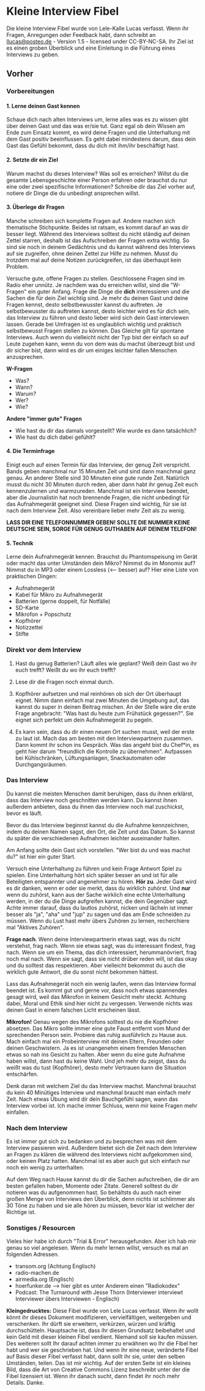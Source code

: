 # Kleine Interview Fibel

Die kleine Interview Fibel wurde von Lele-Kalle Lucas verfasst. Wenn ihr Fragen, Anregungen oder Feedback habt, dann schreibt an llucas@posteo.de  - Version 1.5 - licensed under CC-BY-NC-SA.
Ihr Ziel ist es einen groben Überblick und eine Einleitung in die Führung eines Interviews zu geben.

## Vorher

### Vorbereitungen

#### 1. Lerne deinen Gast kennen

Schaue dich nach alten Interviews um, lerne alles was es zu wissen gibt über deinen Gast und das was er/sie tut. Ganz egal ob dein Wissen am Ende zum Einsatz kommt, es wird deine Fragen und die Unterhaltung mit dem Gast positiv beeinflussen. Es geht dabei mindestens darum, dass dein Gast das Gefühl bekommt, dass du dich mit ihm/ihr beschäftigt hast.

#### 2. Setzte dir ein Ziel

Warum machst du dieses Interview? Was soll es erreichen? Willst du die gesamte Lebensgeschichte einer Person erfahren oder brauchst du nur eine oder zwei spezifische Informationen? Schreibe dir das Ziel vorher auf, notiere dir Dinge die du unbedingt ansprechen willst.

#### 3. Überlege dir Fragen

Manche schreiben sich komplette Fragen auf. Andere machen sich thematische Stichpunkte. Beides ist ratsam, es kommt darauf an was dir besser liegt. Während des Interviews solltest du nicht ständig auf deinen Zettel starren, deshalb ist das Aufschreiben der Fragen extra wichtig. So sind sie noch in deinem Gedächtnis und du kannst während des Interviews auf sie zugreifen, ohne deinen Zettel zur Hilfe zu nehmen. Musst du trotzdem mal auf deine Notizen zurückgreifen, ist das überhaupt kein Problem.

Versuche gute, offene Fragen zu stellen. Geschlossene Fragen sind im Radio eher unnütz. Je nachdem was du erreichen willst, sind die "W-Fragen" ein guter Anfang. Frage die Dinge die **dich** interessieren und die Sachen die für dein Ziel wichtig sind. Je mehr du deinen Gast und deine Fragen kennst, desto selbstbewusster kannst du auftreten. Je selbstbewusster du auftreten kannst, desto leichter wird es für dich sein, das Interview zu führen und desto lieber wird sich dein Gast interviewen lassen. Gerade bei Umfragen ist es unglaublich wichtig und praktisch selbstbewusst Fragen stellen zu können. Das Gleiche gilt für spontane Interviews. Auch wenn du vielleicht nicht der Typ bist der einfach so auf Leute zugehen kann, wenn du von dem was du machst überzeugt bist und dir sicher bist, dann wird es dir um einiges leichter fallen Menschen anzusprechen.

**W-Fragen**

  - Was?
  - Wann?
  - Warum?
  - Wer?
  - Wie?

**Andere "immer gute" Fragen**

  - Wie hast du dir das damals vorgestellt? Wie wurde es dann tatsächlich?
  - Wie hast du dich dabei gefühlt?

#### 4. Die Terminfrage

Einigt euch auf einen Termin für das Interview, der genug Zeit verspricht. Bands geben manchmal nur 15 Minuten Zeit und sind dann manchmal ganz genau. An anderer Stelle sind 30 Minuten eine gute runde Zeit. Natürlich musst du nicht 30 Minuten durch reden, aber dann habt ihr genug Zeit euch kennenzulernen und warmzureden. Manchmal ist ein Interview beendet, aber die Journalistin hat noch brennende Fragen, die nicht unbedingt für das Aufnahmegerät geeignet sind. Diese Fragen sind wichtig, für sie ist nach dem Interview Zeit. Also vereinbare lieber mehr Zeit als zu wenig.

**LASS DIR EINE TELEFONNUMMER GEBEN! SOLLTE DIE NUMMER KEINE DEUTSCHE SEIN, SORGE FÜR GENUG GUTHABEN AUF DEINEM TELEFON!**

#### 5. Technik

Lerne dein Aufnahmegerät kennen. Brauchst du Phantomspeisung im Gerät oder macht das unter Umständen dein Mikro? Nimmst du im Monomix auf? Nimmst du in MP3 oder einem Lossless (<-- besser) auf?
Hier eine Liste von praktischen Dingen:
 - Aufnahmegerät
 - Kabel für Mikro zu Aufnahmegerät
 - Batterien (gerne doppelt, für Notfälle)
 - SD-Karte
 - Mikrofon + Popschutz
 - Kopfhörer
 - Notizzettel
 - Stifte

### Direkt vor dem Interview

1. Hast du genug Batterien? Läuft alles wie geplant? Weiß dein Gast wo ihr euch trefft? Weißt du wo ihr euch trefft?

2. Lese dir die Fragen noch einmal durch.

3. Kopfhörer aufsetzen und mal reinhören ob sich der Ort überhaupt eignet. Nimm dann einfach mal zwei Minuten die Umgebung auf, das kannst du super in deinen Beitrag mischen. An der Stelle wäre die erste Frage angebracht: "Was hast du heute zum Frühstück gegessen?". Sie eignet sich perfekt um dein Aufnahmegerät zu pegeln.

4. Es kann sein, dass du dir einen neuen Ort suchen musst, weil der erste zu laut ist. Mach das am besten mit den Interviewpartnern zusammen. Dann kommt ihr schon ins Gespräch. Was das angeht bist du Chef*in, es geht hier darum "freundlich die Kontrolle zu übernehmen". Aufpassen bei Kühlschränken, Lüftungsanlagen, Snackautomaten oder Durchgangsräumen.

### Das Interview

Du kannst die meisten Menschen damit beruhigen, dass du ihnen erklärst, dass das Interview noch geschnitten werden kann. Du kannst ihnen außerdem anbieten, dass du ihnen das Interview noch mal zuschickst, bevor es läuft.

Bevor du das Interview beginnst kannst du die Aufnahme kennzeichnen, indem du deinen Namen sagst, den Ort, die Zeit und das Datum. So kannst du später die verschiedenen Aufnahmen leichter auseinander halten.

Am Anfang sollte dein Gast sich vorstellen. "Wer bist du und was machst du?" ist hier ein guter Start.

Versuch eine Unterhaltung zu führen und kein Frage Antwort Spiel zu spielen. Eine Unterhaltung hört sich später besser an und ist für alle Beteiligten entspannter und angenehmer zu hören. **Hör zu**. Jeder Gast wird es dir danken, wenn er oder sie merkt, dass du wirklich zuhörst. Und **nur** wenn du zuhörst, kann aus der Sache wirklich eine echte Unterhaltung werden, in der du die Dinge aufgreifen kannst, die dein Gegenüber sagt. Achte immer darauf, dass du lautlos zuhörst, nicken und lächeln ist immer besser als "ja", "aha" und "jup" zu sagen und das am Ende schneiden zu müssen. Wenn du Lust hast mehr übers Zuhören zu lernen, recherchiere mal "Aktives Zuhören".

**Frage nach**. Wenn deine Interviewpartnerin etwas sagt, was du nicht verstehst, frag nach. Wenn sie etwas sagt, was du interessant findest, frag nach. Wenn sie um ein Thema, das dich interessiert, herummanövriert, frag noch mal nach. Wenn sie sagt, dass sie nicht drüber reden will, ist das okay und du solltest das respektieren. Aber vielleicht bekommst du auch die wirklich gute Antwort, die du sonst nicht bekommen hättest.

Lass das Aufnahmegerät noch ein wenig laufen, wenn das Interview formal beendet ist. Es kommt gut und gerne vor, dass noch etwas spannendes gesagt wird, weil das Mikrofon in keinem Gesicht mehr steckt. Achtung dabei, Moral und Ethik sind hier nicht zu vergessen. Verwende nichts was deinen Gast in einem falschen Licht erscheinen lässt.

**Mikrofon!** Genau wegen des Mikrofons solltest du nie die Kopfhörer absetzen. Das Mikro sollte immer eine gute Faust entfernt vom Mund der sprechenden Person sein. Probiere das ruhig ausführlich zu Hause aus. Mach einfach mal ein Probeinterview mit deinen Eltern, Freunden oder deinen Geschwistern. Ja es ist unangenehm einem fremden Menschen etwas so nah ins Gesicht zu halten. Aber wenn du eine gute Aufnahme haben willst, dann hast du keine Wahl. Und jeh mehr du zeigst, dass du weißt was du tust (Kopfhörer), desto mehr Vertrauen kann die Situation entschärfen.

Denk daran mit welchem Ziel du das Interview machst. Manchmal brauchst du kein 40 Minütiges Interview und manchmal braucht man einfach mehr Zeit. Nach etwas Übung wird dir dein Bauchgefühl sagen, wann das Interview vorbei ist. Ich mache immer Schluss, wenn mir keine Fragen mehr einfallen.

### Nach dem Interview

Es ist immer gut sich zu bedanken und zu besprechen was mit dem Interview passieren wird. Außerdem bietet sich die Zeit nach dem Interview an Fragen zu klären die während des Interviews nicht aufgekommen sind, oder keinen Platz hatten. Manchmal ist es aber auch gut sich einfach nur noch ein wenig zu unterhalten.

Auf dem Weg nach Hause kannst du dir die Sachen aufschreiben, die dir am besten gefallen haben, Momente oder Zitate. Generell solltest du dir notieren was du aufgenommen hast. So behältsts du auch nach einer großen Menge von Interviews den Überblick, denn nichts ist schlimmer als 30 Töne zu haben und sie alle hören zu müssen, bevor klar ist welcher der Richtige ist.

### Sonstiges / Resourcen

Vieles hier habe ich durch "Trial & Error" herausgefunden. Aber ich hab mir genau so viel angelesen. Wenn du mehr lernen willst, versuch es mal an folgenden Adressen.

  - transom.org (Achtung Englisch)
  - radio-machen.de
  -	airmedia.org (Englisch)
  - hoerfunker.de --> hier gibt es unter Anderem einen "Radiokodex"
  - Podcast: The Turnaround with Jesse Thorn (Interviewer interviewt Interviewer übers Interviewen - Englisch)


**Kleingedrucktes:**
Diese Fibel wurde von Lele Lucas verfasst. Wenn ihr wollt könnt ihr dieses Dokument modifizieren, vervielfältigen, weitergeben und verschenken. Ihr dürft sie erweitern, verkürzen, würzen und kräftig durchschütteln. Hauptsache ist, dass ihr diesen Grundsatz beibehaltet und kein Geld mit dieser kleinen Fibel verdient. Niemand soll sie kaufen müssen. Des weiteren sollt Ihr darauf achten immer zu erwähnen wo Ihr die Fibel her habt und wer sie geschrieben hat. Und wenn ihr eine neue, veränderte Fibel auf Basis dieser Fibel verfasst habt, dann sollt ihr sie, unter den selben Umständen, teilen. Das ist mir wichtig.
Auf der ersten Seite ist ein kleines Bild, dass die Art von Creative Commons Lizenz beschreibt unter der die Fibel lizensiert ist. Wenn ihr danach sucht, dann findet ihr noch mehr Details.
Danke.
